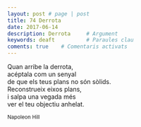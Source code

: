 ```yaml
---
layout: post # page | post
title: 74 Derrota
date: 2017-06-14 
description: Derrota     # Argument
keywords: deaft          # Paraules clau
coments: true    # Comentaris activats
---
```


Quan arribe la derrota, <br />
acéptala com un senyal <br />
de que els teus plans no són sòlids. <br />
Reconstrueix eixos plans, <br />
i salpa una vegada més <br />
ver el teu objectiu anhelat. <br />

<small>Napoleon Hill</small>
